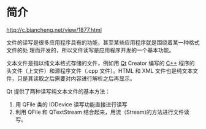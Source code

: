 # 简介

http://c.biancheng.net/view/1877.html

文件的读写是很多应用程序具有的功能，甚至某些应用程序就是围绕着某一种格式文件的处 理而开发的，所以文件读写是应用程序开发的一个基本功能。

文本文件是指以纯文本格式存储的文件，例如用 [Qt](http://c.biancheng.net/qt/) Creator 编写的 [C++](http://c.biancheng.net/cplus/) 程序的头文件（上文件）和源程序文件（.cpp 文件）。HTML 和 XML 文件也是纯文本文件，只是其读取之后需要对内容进行解析之后再显示。

Qt 提供了两种读写纯文本文件的基本方法：

1. 用 QFile 类的 IODevice 读写功能直接进行读写
2. 利用 QFile 和 QTextStream 结合起来，用流（Stream)的方法进行文件读写。

